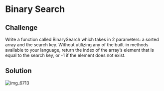 # Binary Search

## Challenge
<!-- Description of the challenge -->
Write a function called BinarySearch which takes in 2 parameters: a sorted array and the search key. Without utilizing any of the built-in methods available to your language, return the index of the array’s element that is equal to the search key, or -1 if the element does not exist.

## Solution
<!-- Embedded whiteboard image -->
![img_6713](https://user-images.githubusercontent.com/34463026/38966047-0cd27ada-4335-11e8-8030-669c1d745272.jpg)


